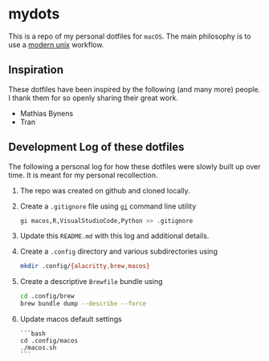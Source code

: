 # mydots

This is a repo of my personal dotfiles for `macOS`. The main philosophy is to
use a [modern unix](https://github.com/ibraheemdev/modern-unix) workflow.

## Inspiration

These dotfiles have been inspired by the following (and many more) people. I
thank them for so openly sharing their great work.

<!-- TODO: Add links -->

- Mathias Bynens
- Tran

## Development Log of these dotfiles

The following a personal log for how these dotfiles were slowly built up over
time. It is meant for my personal recollection.

1.  The repo was created on github and cloned locally.
2.  Create a `.gitignore` file using
    [`gi`](https://docs.gitignore.io/install/command-line#linux-zsh) command line
    utility

    ```bash
    gi macos,R,VisualStudioCode,Python >> .gitignore
    ```

3.  Update this `README.md` with this log and additional details.
4.  Create a `.config` directory and various subdirectories using

    ```bash
    mkdir .config/{alacritty,brew,macos}
    ```

5.  Create a descriptive `Brewfile` bundle using

    ```bash
    cd .config/brew
    brew bundle dump --describe --force
    ```

6.  Update macos default settings

        ```bash
        cd .config/macos
        ./macos.sh
        ```

    <!-- TODO: Install gi instruction + script -->

